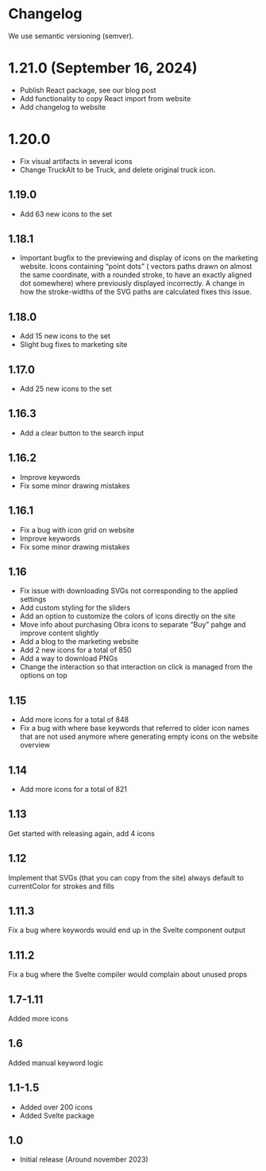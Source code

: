 # Changelog

We use semantic versioning (semver).

# 1.21.0 (September 16, 2024)

* Publish React package, see our blog post
* Add functionality to copy React import from website
* Add changelog to website

# 1.20.0

* Fix visual artifacts in several icons
* Change TruckAlt to be Truck, and delete original truck icon.

## 1.19.0

* Add 63 new icons to the set

## 1.18.1

* Important bugfix to the previewing and display of icons on the marketing website. Icons containing “point dots” (
  vectors paths drawn on almost the same coordinate, with a rounded stroke, to have an exactly aligned dot somewhere)
  where previously displayed incorrectly. A change in how the stroke-widths of the SVG paths are calculated fixes this
  issue.

## 1.18.0

* Add 15 new icons to the set
* Slight bug fixes to marketing site

## 1.17.0

* Add 25 new icons to the set

## 1.16.3

* Add a clear button to the search input

## 1.16.2

* Improve keywords
* Fix some minor drawing mistakes

## 1.16.1

* Fix a bug with icon grid on website
* Improve keywords
* Fix some minor drawing mistakes

## 1.16

* Fix issue with downloading SVGs not corresponding to the applied settings
* Add custom styling for the sliders
* Add an option to customize the colors of icons directly on the site
* Move info about purchasing Obra icons to separate “Buy” pahge and improve content slightly
* Add a blog to the marketing website
* Add 2 new icons for a total of 850
* Add a way to download PNGs
* Change the interaction so that interaction on click is managed from the options on top

## 1.15

* Add more icons for a total of 848
* Fix a bug with where base keywords that referred to older icon names that are not used anymore where generating empty
  icons on the website overview

## 1.14

* Add more icons for a total of 821

## 1.13

Get started with releasing again, add 4 icons

## 1.12

Implement that SVGs (that you can copy from the site) always default to currentColor for strokes and fills

## 1.11.3

Fix a bug where keywords would end up in the Svelte component output

## 1.11.2

Fix a bug where the Svelte compiler would complain about unused props

## 1.7-1.11

Added more icons

## 1.6

Added manual keyword logic

## 1.1-1.5

* Added over 200 icons
* Added Svelte package

## 1.0

* Initial release (Around november 2023)
